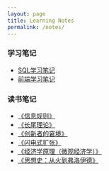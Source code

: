 ```yaml
---
layout: page
title: Learning Notes
permalink: /notes/
---
```

### 学习笔记
- [SQL学习笔记]()
- [前端学习笔记]()

### 读书笔记
- [《信息规则》](https://www.notion.so/d24130c6fa074b35a4191c2a4c24f0e8)
- [《长尾理论》](https://www.notion.so/b5e13ea99b764d319da74c2d22b16e3d)
- [《创新者的窘境》](https://www.notion.so/1645c7aab36042a99121e462c888062a)
- [《闪电式扩张》](https://www.notion.so/1745d6d7f8684aab8e365628b8388c2c)
- [《经济学原理（微观经济学）》](https://www.notion.so/905fcb81bb2944789dcd17a82cd487e8)
- [《思想史：从火到弗洛伊德》](https://www.notion.so/7ca1856f37b1495aa2d77cd917b0a920)
